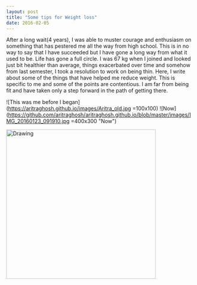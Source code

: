 ```yaml
---
layout: post
title: "Some tips for Weight loss"
date: 2016-02-05
---
```


After a long wait(4 years), I was able to muster courage and enthusiasm on something that has pestered me all the way from high school. This is in no way to say that I have succeeded but I have gone a long way from what it used to be. Life has gone a full circle. I was 67 kg when I joined and looked just bit healthier than average, things exacerbated over time and somehow from last semester, I took a resolution to work on being thin. Here, I write about some of the things that have helped me reduce weight. This is specific to me and some of the points are contentious. I am far from being fit and have taken only a step forward in the path of getting there.

![This was me before I began](https://aritraghosh.github.io/images/Aritra_old.jpg =100x100) ![Now](https://github.com/aritraghosh/aritraghosh.github.io/blob/master/images/IMG_20160123_091910.jpg =400x300 "Now")

<img src="https://aritraghosh.github.io/images/Aritra_old.jpg" alt="Drawing" style="width: 400px; height = 300px;"/>


